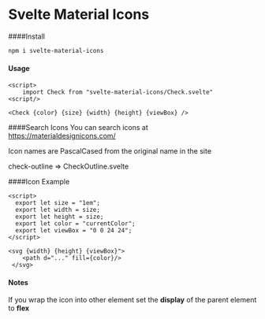 # Svelte Material Icons

####Install
```sh
npm i svelte-material-icons
```

#### Usage
```html5
<script>
	import Check from "svelte-material-icons/Check.svelte"
<script/>

<Check {color} {size} {width} {height} {viewBox} />
```

####Search Icons
You can search icons at https://materialdesignicons.com/

Icon names are PascalCased from the original name in the site

check-outline => CheckOutline.svelte


####Icon Example


```svelte
<script>
  export let size = "1em";
  export let width = size;
  export let height = size;
  export let color = "currentColor";
  export let viewBox = "0 0 24 24";
</script>

<svg {width} {height} {viewBox}">
	<path d="..." fill={color}/>
 </svg>
```

#### Notes
If you wrap the icon into other element set the **display** of the parent element to **flex**